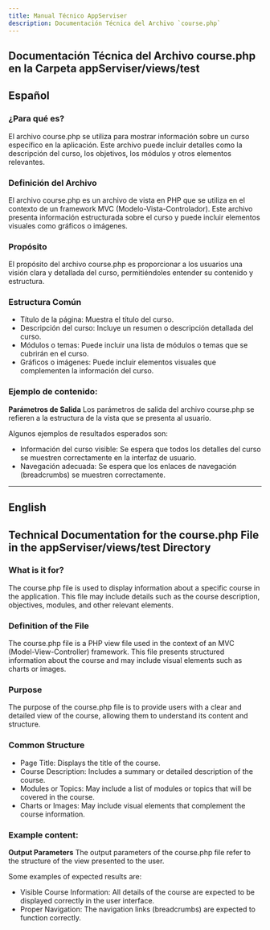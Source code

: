 ```yaml
---
title: Manual Técnico AppServiser
description: Documentación Técnica del Archivo `course.php`
---
```


## Documentación Técnica del Archivo course.php en la Carpeta appServiser/views/test

## Español

### ¿Para qué es?
El archivo course.php se utiliza para mostrar información sobre un curso específico en la aplicación. Este archivo puede incluir detalles como la descripción del curso, los objetivos, los módulos y otros elementos relevantes.

### Definición del Archivo
El archivo course.php es un archivo de vista en PHP que se utiliza en el contexto de un framework MVC (Modelo-Vista-Controlador). Este archivo presenta información estructurada sobre el curso y puede incluir elementos visuales como gráficos o imágenes.

### Propósito
El propósito del archivo course.php es proporcionar a los usuarios una visión clara y detallada del curso, permitiéndoles entender su contenido y estructura.

### Estructura Común
- Título de la página: Muestra el título del curso.
- Descripción del curso: Incluye un resumen o descripción detallada del curso.
- Módulos o temas: Puede incluir una lista de módulos o temas que se cubrirán en el curso.
- Gráficos o imágenes: Puede incluir elementos visuales que complementen la información del curso.

### Ejemplo de contenido:
**Parámetros de Salida**
Los parámetros de salida del archivo course.php se refieren a la estructura de la vista que se presenta al usuario. 

Algunos ejemplos de resultados esperados son:
- Información del curso visible: Se espera que todos los detalles del curso se muestren correctamente en la interfaz de usuario.
- Navegación adecuada: Se espera que los enlaces de navegación (breadcrumbs) se muestren correctamente.

---

## English

## Technical Documentation for the course.php File in the appServiser/views/test Directory

### What is it for?
The course.php file is used to display information about a specific course in the application. This file may include details such as the course description, objectives, modules, and other relevant elements.

### Definition of the File
The course.php file is a PHP view file used in the context of an MVC (Model-View-Controller) framework. This file presents structured information about the course and may include visual elements such as charts or images.

### Purpose
The purpose of the course.php file is to provide users with a clear and detailed view of the course, allowing them to understand its content and structure.

### Common Structure
- Page Title: Displays the title of the course.
- Course Description: Includes a summary or detailed description of the course.
- Modules or Topics: May include a list of modules or topics that will be covered in the course.
- Charts or Images: May include visual elements that complement the course information.

### Example content:
**Output Parameters**
The output parameters of the course.php file refer to the structure of the view presented to the user. 

Some examples of expected results are:
- Visible Course Information: All details of the course are expected to be displayed correctly in the user interface.
- Proper Navigation: The navigation links (breadcrumbs) are expected to function correctly.